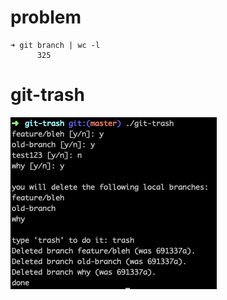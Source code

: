 # problem

```
➜ git branch | wc -l
      325
```

# git-trash

![trash](/trash.png?raw=true "trash")

